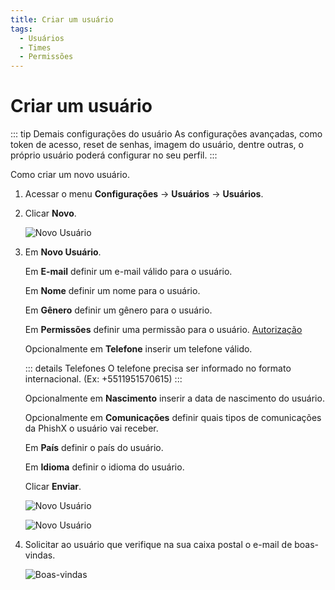 ```yaml
---
title: Criar um usuário
tags:
  - Usuários
  - Times
  - Permissões
---
```


# Criar um usuário

::: tip Demais configurações do usuário
As configurações avançadas, como token de acesso, reset de senhas, imagem do usuário, dentre outras, o próprio usuário poderá configurar no seu perfil.
:::

Como criar um novo usuário.

1. Acessar o menu **Configurações** -> **Usuários** -> **Usuários**.

2. Clicar **Novo**.

   ![Novo Usuário](https://cdn.phishx.io/phishx-docs/images/phishx_users_create_01.webp)

3. Em **Novo Usuário**.

   Em **E-mail** definir um e-mail válido para o usuário.

   Em **Nome** definir um nome para o usuário.

   Em **Gênero** definir um gênero para o usuário.

   Em **Permissões** definir uma permissão para o usuário. [Autorização](authorization/)

   Opcionalmente em **Telefone** inserir um telefone válido.

   ::: details Telefones
   O telefone precisa ser informado no formato internacional. (Ex: +5511951570615)
   :::

   Opcionalmente em **Nascimento** inserir a data de nascimento do usuário.

   Opcionalmente em **Comunicações** definir quais tipos de comunicações da PhishX o usuário vai receber.

   Em **País** definir o país do usuário.

   Em **Idioma** definir o idioma do usuário.

   Clicar **Enviar**.

   ![Novo Usuário](https://cdn.phishx.io/phishx-docs/images/phishx_users_create_02.webp)

   ![Novo Usuário](https://cdn.phishx.io/phishx-docs/images/phishx_users_create_03.webp)

4. Solicitar ao usuário que verifique na sua caixa postal o e-mail de boas-vindas.

   ![Boas-vindas](https://cdn.phishx.io/phishx-docs/images/phishx_login_first_access_01.webp)
